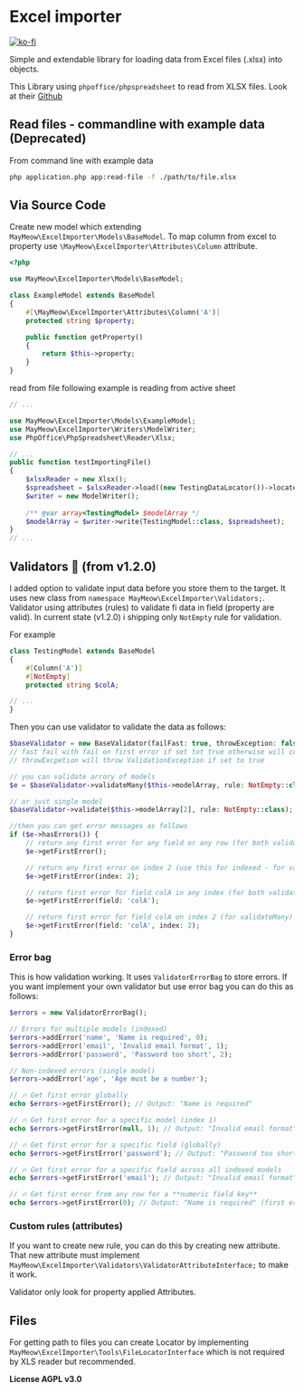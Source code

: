 # Excel importer

[![ko-fi](https://ko-fi.com/img/githubbutton_sm.svg)](https://ko-fi.com/D1D5DMOTA)

Simple and extendable library for loading data from Excel files (.xlsx) into objects.

This Library using `phpoffice/phpspreadsheet` to read from XLSX files. Look at their [Github](https://github.com/PHPOffice/PhpSpreadsheet)

## Read files - commandline with example data (Deprecated)

From command line with example data

```bash
php application.php app:read-file -f ./path/to/file.xlsx
```

## Via Source Code

Create new model which extending `MayMeow\ExcelImporter\Models\BaseModel`. To map column from excel to property use
`\MayMeow\ExcelImporter\Attributes\Column` attribute.

```php
<?php

use MayMeow\ExcelImporter\Models\BaseModel;

class ExampleModel extends BaseModel
{
    #[\MayMeow\ExcelImporter\Attributes\Column('A')]
    protected string $property;

    public function getProperty()
    {
        return $this->property;
    }
}
```

read from file following example is reading from active sheet

```php
// ...

use MayMeow\ExcelImporter\Models\ExampleModel;
use MayMeow\ExcelImporter\Writers\ModelWriter;
use PhpOffice\PhpSpreadsheet\Reader\Xlsx;

// ...
public function testImportingFile()
{
    $xlsxReader = new Xlsx();
    $spreadsheet = $xlsxReader->load((new TestingDataLocator())->locateExcelFile());
    $writer = new ModelWriter();
    
    /** @var array<TestingModel> $modelArray */
    $modelArray = $writer->write(TestingModel::class, $spreadsheet);
}
// ...
```

## Validators :tada: (from v1.2.0)

I added option to validate input data before you store them to the target. It uses new class from `namespace MayMeow\ExcelImporter\Validators;`. Validator using attributes (rules) to validate fi data in field (property are valid). In current state (v1.2.0) i shipping only `NotEmpty` rule for validation.

For example

```php
class TestingModel extends BaseModel
{
    #[Column('A')]
    #[NotEmpty]
    protected string $colA;

// ...
}
```

Then you can use validator to validate the data as follows:

```php
$baseValidator = new BaseValidator(failFast: true, throwException: false);
// fast fail with fail on first error if set tot true otherwise will continue until end and return ValidatorBag
// throwExcpetion will throw ValidationException if set to true

// you can validate arrory of models
$e = $baseValidator->validateMany($this->modelArray, rule: NotEmpty::class);

// or just single model
$baseValidator->validate($this->modelArray[2], rule: NotEmpty::class);

//then you can get error messages as follows
if ($e->hasErrors()) {
    // return any first error for any field or any row (for both validate and validateMany)
    $e->getFirstError(); 

    // return any first error on index 2 (use this for indexed - for validateMany)
    $e->getFirstError(index: 2); 

    // return first error for field colA in any index (for both validate and validateMany)
    $e->getFirstError(field: 'colA'); 

    // return first error for field colA on index 2 (for validateMany)
    $e->getFirstError(field: 'colA', index: 2); 
}
```

### Error bag

This is how validation working. It uses `ValidatorErrorBag` to store errors. If you want implement your own validator but use error bag you can do this as follows:

```php
$errors = new ValidatorErrorBag();

// Errors for multiple models (indexed)
$errors->addError('name', 'Name is required', 0);
$errors->addError('email', 'Invalid email format', 1);
$errors->addError('password', 'Password too short', 2);

// Non-indexed errors (single model)
$errors->addError('age', 'Age must be a number');

// 🔥 Get first error globally
echo $errors->getFirstError(); // Output: "Name is required"

// 🔥 Get first error for a specific model (index 1)
echo $errors->getFirstError(null, 1); // Output: "Invalid email format"

// 🔥 Get first error for a specific field (globally)
echo $errors->getFirstError('password'); // Output: "Password too short"

// 🔥 Get first error for a specific field across all indexed models
echo $errors->getFirstError('email'); // Output: "Invalid email format"

// 🔥 Get first error from any row for a **numeric field key**
echo $errors->getFirstError(0); // Output: "Name is required" (first error from index 0)
```

### Custom rules (attributes)

If you want to create new rule, you can do this by creating new attribute. That new attribute must implement `MayMeow\ExcelImporter\Validators\ValidatorAttributeInterface;` to make it work.

Validator only look for property applied Attributes.

## Files

For getting path to files you can create Locator by implementing `MayMeow\ExcelImporter\Tools\FileLocatorInterface` which
is not required by XLS reader but recommended.

__License AGPL v3.0__

